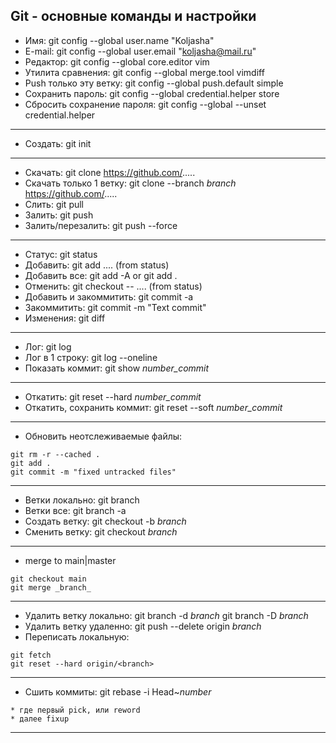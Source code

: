 ## Git - основные команды и настройки

* Имя:                           git config --global user.name "Koljasha"
* E-mail:                        git config --global user.email "koljasha@mail.ru"
* Редактор:                      git config --global core.editor vim
* Утилита сравнения:             git config --global merge.tool vimdiff
* Push только эту ветку:         git config --global push.default simple
* Сохранить пароль:              git config --global credential.helper store
* Сбросить сохранение пароля:    git config --global --unset credential.helper
** **
* Создать:                       git init
** **
* Скачать:                       git clone https://github.com/.....
* Скачать только 1 ветку:        git clone --branch _branch_ https://github.com/.....
* Слить:                         git pull
* Залить:                        git push
* Залить/перезалить:             git push --force
** **
* Статус:                        git status
* Добавить:                      git add .... (from status)
* Добавить все:                  git add -A 	or  git add .
* Отменить:                      git checkout -- .... (from status)
* Добавить и закоммитить:        git commit -a
* Закоммитить:                   git commit -m "Text commit"
* Изменения:                     git diff
** **
* Лог:                           git log
* Лог в 1 строку:                git log --oneline
* Показать коммит:               git show _number_commit_
** **
* Откатить:                      git reset --hard _number_commit_
* Откатить, сохранить коммит:    git reset --soft _number_commit_
** **
* Обновить неотслеживаемые файлы:
```
git rm -r --cached .
git add .
git commit -m "fixed untracked files"
```
** **
* Ветки локально:                git branch
* Ветки все:                     git branch -a
* Создать ветку:                 git checkout -b _branch_
* Сменить ветку:                 git checkout _branch_
** **
* merge to main|master
 ```
 git checkout main
 git merge _branch_
 ```
** **
* Удалить ветку локально:        git branch -d _branch_    git branch -D _branch_
* Удалить ветку удаленно:        git push --delete origin _branch_
* Переписать локальную:
```
git fetch
git reset --hard origin/<branch>
```
** **
* Сшить коммиты:                 git rebase -i Head~_number_
```
* где первый pick, или reword
* далее fixup
```
** **
